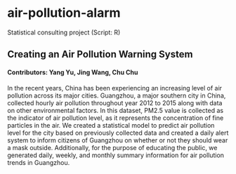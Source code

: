 # air-pollution-alarm
Statistical consulting project (Script: R)

## Creating an Air Pollution Warning System
#### Contributors: Yang Yu, Jing Wang, Chu Chu

In the recent years, China has been experiencing an increasing level of air pollution across its major cities. Guangzhou, a major southern city in China, collected hourly air pollution throughout year 2012 to 2015 along with data on other environmental factors. In this dataset, PM2.5 value is collected as the indicator of air pollution level, as it represents the concentration of fine particles in the air. We created a statistical model to predict air pollution level for the city based on previously collected data and created a daily alert system to inform citizens of Guangzhou on whether or not they should wear a mask outside. Additionally, for the purpose of educating the public, we generated daily, weekly, and monthly summary information for air pollution trends in Guangzhou.
